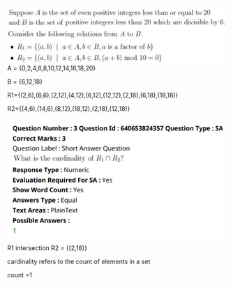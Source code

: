 ![alt text](<Screenshot 2024-08-15 185914.png>)
A = {0,2,4,6,8,10,12,14,16,18,20}

B = {6,12,18}

R1={(2,6),(6,6),(2,12),(4,12),(6,12),(12,12),(2,18),(6,18),(18,18)}

R2={(4,6),(14,6),(8,12),(18,12),(2,18),(12,18)}

![alt text](image.png)

R1 intersection R2 = {(2,18)}

cardinality refers to the count of elements in a set 

count =1
